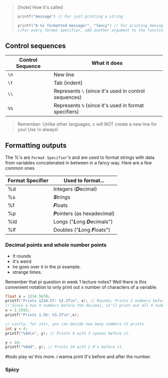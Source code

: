 
>[!note] How it's called 
>```c
>printf("message") // For just printing a string
>
>printf("A %s formatted message!", "fancy") // For printing messages with data in between. 
>//For every format specifier, add another argument to the function call
## Control sequences

| Control Sequence | What it does                                          |
| ---------------- | ----------------------------------------------------- |
| `\n`             | New line                                              |
| `\t`             | Tab (indent)                                          |
| `\\`             | Represents `\` (since it's used in control sequences) |
| `%%`             | Represents `%` (since it's used in format specifiers) |


> Remember: Unlike other languages, c will NOT create a new line for you! Use \n always!
## Formatting outputs
The %'s are `Format Specifier`'s and are used to format strings with data from variables concatenated in between in a fancy way. Here are a few common ones

| Format Specifier | Used to format...                   |
| ---------------- | ----------------------------------- |
| %d               | Integers (***D***ecimal)            |
| %s               | ***S***trings                       |
| %f               | ***F***loats                        |
| %p               | ***P***ointers (as hexadecimal)     |
| %ld              | Longs ("***L***ong ***D***ecimals") |
| %lf              | Doubles ("***L***ong ***F***loats") |

### Decimal points and whole number points
- It rounds
- it's weird
- he goes over it in the pi example.
- strange times.

Remember that pi question in week 1 lecture notes? Well there is this convenient notation to only print out x number of characters of a variable. 
```c
float x = 1234.5678;
printf("Prints 1234.57: %2.2f\n", x); // Rounds; Prints 2 numbers before the decimal, and 2 numbers after the decimal.  
// Since a has 4 numbers before the decimal, it'll print out all 4 numbers. 
x = 1.5555;
printf("Prints 1.56: %3.2f\n",x); 

// Lastly, for ints, you can decide how many numbers it prints
int y = 4; 
printf("%4d\n", y); // Prints 4 with 3 spaces before it.

y = 24;
printf("%04d", y); // Prints 24 with 2 0's before it.
```
#todo play w/ this more. i wanna print 0's before and after the number.

### Spicy
```c

```